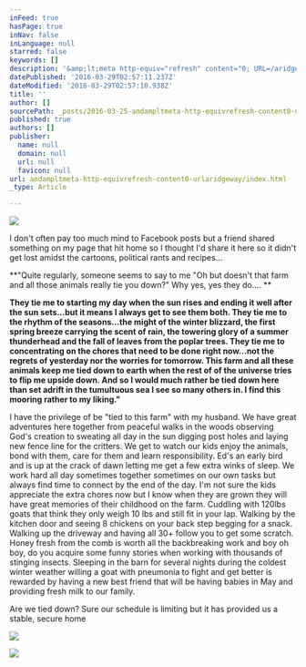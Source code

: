```yaml
---
inFeed: true
hasPage: true
inNav: false
inLanguage: null
starred: false
keywords: []
description: '&amp;lt;meta http-equiv="refresh" content="0; URL=/aridgeway1?_fb_noscript=1" /&amp;gt;&amp;lt;meta http-equiv="X-Frame-Options" content="DENY" /&amp;gt;'
datePublished: '2016-03-29T02:57:11.237Z'
dateModified: '2016-03-29T02:57:10.938Z'
title: ''
author: []
sourcePath: _posts/2016-03-25-andampltmeta-http-equivrefresh-content0-urlaridgeway.md
published: true
authors: []
publisher:
  name: null
  domain: null
  url: null
  favicon: null
url: andampltmeta-http-equivrefresh-content0-urlaridgeway/index.html
_type: Article

---
```

![](https://the-grid-user-content.s3-us-west-2.amazonaws.com/7c43798d-a21e-482f-9780-58c5244a14fa.jpg)

I don't often pay too much mind to Facebook posts but a friend shared something on my page that hit home so I thought I'd share it here so it didn't get lost amidst the cartoons, political rants and recipes... 

**"Quite regularly, someone seems to say to me "Oh but doesn't that farm and all those animals really tie you down?" Why yes, yes they do.... **

**They tie me to starting my day when the sun rises and ending it well after the sun sets...but it means I always get to see them both. They tie me to the rhythm of the seasons...the might of the winter blizzard, the first spring breeze carrying the scent of rain, the towering glory of a summer thunderhead and the fall of leaves from the poplar trees. They tie me to concentrating on the chores that need to be done right now...not the regrets of yesterday nor the worries for tomorrow. This farm and all these animals keep me tied down to earth when the rest of of the universe tries to flip me upside down. And so I would much rather be tied down here than set adrift in the tumultuous sea I see so many others in. I find this mooring rather to my liking."**

I have the privilege of be "tied to this farm" with my husband. We have great adventures here together from peaceful walks in the woods observing God's creation to sweating all day in the sun digging post holes and laying new fence line for the critters.  We get to watch our kids enjoy the animals, bond with them, care for them and learn responsibility.  Ed's an early bird and is up at the crack of dawn letting me get a few extra winks of sleep.  We work hard all day sometimes together sometimes on our own tasks but always find time to connect by the end of the day.  I'm not sure the kids appreciate the extra chores now but I know when they are grown they will have great memories of their childhood on the farm.  Cuddling with 120lbs goats that think they only weigh 10 lbs and still fit in your lap.  Walking by the kitchen door and seeing 8 chickens on your back step begging for a snack. Walking up the driveway and having all 30+ follow you to get some scratch.  Honey fresh from the comb is worth all the backbreaking work and boy oh boy,  do you acquire some funny stories when working with thousands of stinging insects.  Sleeping in the barn for several nights during the coldest winter weather willing a goat with pneumonia to fight and get better is rewarded by having a new best friend that will be having babies in May and providing fresh milk to our family.

Are we tied down?  Sure our schedule is limiting but it has provided us a stable, secure home 

![](https://the-grid-user-content.s3-us-west-2.amazonaws.com/b1512d11-48b9-446f-84d9-3f8e1f354dc2.jpg)

![](https://the-grid-user-content.s3-us-west-2.amazonaws.com/91f73f37-df5c-4e1b-94af-c0f21610a751.jpg)
